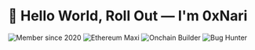 # 🤖 Hello World, Roll Out — I'm 0xNari 

![Member since 2020](https://img.shields.io/badge/Member%20Since-2020-blue?style=for-the-badge)
![Ethereum Maxi](https://img.shields.io/badge/Ethereum-Maxi-purple?logo=ethereum&style=for-the-badge)
![Onchain Builder](https://img.shields.io/badge/Onchain-Builder-orange?style=for-the-badge)
![Bug Hunter](https://img.shields.io/badge/Bug-Hunter-red?logo=github&style=for-the-badge)


